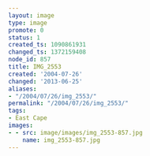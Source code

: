 ```yaml
---
layout: image
type: image
promote: 0
status: 1
created_ts: 1090861931
changed_ts: 1372159408
node_id: 857
title: IMG_2553
created: '2004-07-26'
changed: '2013-06-25'
aliases:
- "/2004/07/26/img_2553/"
permalink: "/2004/07/26/img_2553/"
tags:
- East Cape
images:
- - src: image/images/img_2553-857.jpg
    name: img_2553-857.jpg
---
```



